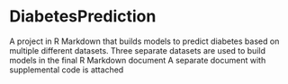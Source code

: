 # DiabetesPrediction
A project in R Markdown that builds models to predict diabetes based on multiple different datasets.
Three separate datasets are used to build models in the final R Markdown document
A separate document with supplemental code is attached 
